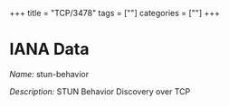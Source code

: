 +++
title = "TCP/3478"
tags = [""]
categories = [""]
+++

# IANA Data

_Name:_ stun-behavior

_Description:_ STUN Behavior Discovery over TCP

